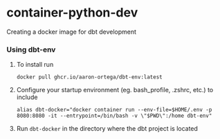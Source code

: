 # container-python-dev
Creating a docker image for dbt development

### Using dbt-env

1. To install run
    ```shell
    docker pull ghcr.io/aaron-ortega/dbt-env:latest
    ```

2. Configure your startup environment (eg. bash_profile, .zshrc, etc.) to include
    ```shell
    alias dbt-docker="docker container run --env-file=$HOME/.env -p 8080:8080 -it --entrypoint=/bin/bash -v \"$PWD\":/home dbt-env"
    ```

3. Run `dbt-docker` in the directory where the dbt project is located